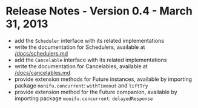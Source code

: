 # Release Notes - Version 0.4 - March 31, 2013

- add the `Scheduler` interface with its related implementations
- write the documentation for Schedulers, available at
  [/docs/schedulers.md](/docs/schedulers.md)
- add the `Cancelable` interface with its related implementations
- write the documentation for Cancelables, available at
  [/docs/cancelables.md](/docs/cancelables.md)
- provide extension methods for Future instances, available by
  importing package `monifu.concurrent`: `withTimeout` and `liftTry`
- provide extension method for the Future companion, available by
  importing package `monifu.concurrent`: `delayedResponse`
